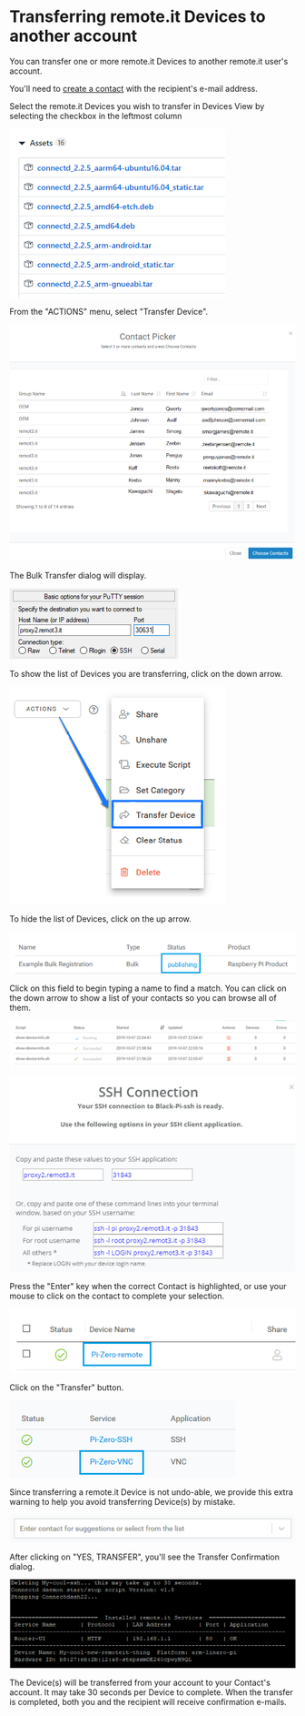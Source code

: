 # Transferring remote.it Devices to another account

You can transfer one or more remote.it Devices to another remote.it user's account.

You'll need to [create a contact](managing-contacts/create-a-contact.md) with the recipient's e-mail address.

Select the remote.it Devices you wish to transfer in Devices View by selecting the checkbox in the leftmost column

![](../.gitbook/assets/image%20%28233%29.png)

From the "ACTIONS" menu, select "Transfer Device".

![](../.gitbook/assets/image%20%28246%29.png)

The Bulk Transfer dialog will display.  

![](../.gitbook/assets/image%20%2818%29.png)

To show the list of Devices you are transferring, click on the down arrow.

![](../.gitbook/assets/image%20%28224%29.png)

To hide the list of Devices, click on the up arrow.

![](../.gitbook/assets/image%20%28301%29.png)

Click on this field to begin typing a name to find a match.  You can click on the down arrow to show a list of your contacts so you can browse all of them.

![](../.gitbook/assets/image%20%28182%29.png)

![](../.gitbook/assets/image%20%28105%29.png)

Press the "Enter" key when the correct Contact is highlighted, or use your mouse to click on the contact to complete your selection.

![](../.gitbook/assets/image%20%28367%29.png)

Click on the "Transfer" button.

![](../.gitbook/assets/image%20%28327%29.png)

Since transferring a remote.it Device is not undo-able, we provide this extra warning to help you avoid transferring Device\(s\) by mistake.

![](../.gitbook/assets/image%20%28126%29.png)

After clicking on "YES, TRANSFER", you'll see the Transfer Confirmation dialog.

![](../.gitbook/assets/image%20%28263%29.png)

The Device\(s\) will be transferred from your account to your Contact's account.  It may take 30 seconds per Device to complete.  When the transfer is completed, both you and the recipient will receive confirmation e-mails.


